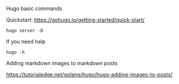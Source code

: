 
Hugo basic commands

Quickstart: https://gohugo.io/getting-started/quick-start/

```
hugo server -D
```

If you need help 

```
hugo -h
```

Adding markdown images to markdown posts

https://tutorialedge.net/golang/hugo/hugo-adding-images-to-posts/

